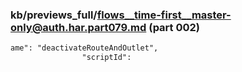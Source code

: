 ### kb/previews_full/flows__time-first__master-only@auth.har.part079.md (part 002)

```md
ame": "deactivateRouteAndOutlet",
                "scriptId": 
```

```
